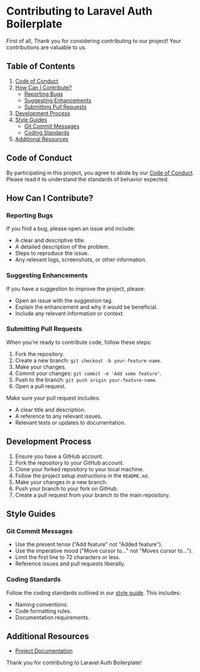 # Contributing to Laravel Auth Boilerplate

First of all, Thank you for considering contributing to our project! Your contributions are valuable to us.

## Table of Contents

1. [Code of Conduct](#code-of-conduct)
2. [How Can I Contribute?](#how-can-i-contribute)
    - [Reporting Bugs](#reporting-bugs)
    - [Suggesting Enhancements](#suggesting-enhancements)
    - [Submitting Pull Requests](#submitting-pull-requests)
3. [Development Process](#development-process)
4. [Style Guides](#style-guides)
    - [Git Commit Messages](#git-commit-messages)
    - [Coding Standards](#coding-standards)
5. [Additional Resources](#additional-resources)

## Code of Conduct

By participating in this project, you agree to abide by our [Code of Conduct](CODE_OF_CONDUCT.md). Please read it to understand the standards of behavior expected.

## How Can I Contribute?

### Reporting Bugs

If you find a bug, please open an issue and include:
- A clear and descriptive title.
- A detailed description of the problem.
- Steps to reproduce the issue.
- Any relevant logs, screenshots, or other information.

### Suggesting Enhancements

If you have a suggestion to improve the project, please:
- Open an issue with the suggestion tag.
- Explain the enhancement and why it would be beneficial.
- Include any relevant information or context.

### Submitting Pull Requests

When you're ready to contribute code, follow these steps:

1. Fork the repository.
2. Create a new branch: `git checkout -b your-feature-name`.
3. Make your changes.
4. Commit your changes: `git commit -m 'Add some feature'`.
5. Push to the branch: `git push origin your-feature-name`.
6. Open a pull request.

Make sure your pull request includes:
- A clear title and description.
- A reference to any relevant issues.
- Relevant tests or updates to documentation.

## Development Process

1. Ensure you have a GitHub account.
2. Fork the repository to your GitHub account.
3. Clone your forked repository to your local machine.
4. Follow the project setup instructions in the `README.md`.
5. Make your changes in a new branch.
6. Push your branch to your fork on GitHub.
7. Create a pull request from your branch to the main repository.

## Style Guides

### Git Commit Messages

- Use the present tense ("Add feature" not "Added feature").
- Use the imperative mood ("Move cursor to..." not "Moves cursor to...").
- Limit the first line to 72 characters or less.
- Reference issues and pull requests liberally.

### Coding Standards

Follow the coding standards outlined in our [style guide](STYLE_GUIDE.md). This includes:
- Naming conventions.
- Code formatting rules.
- Documentation requirements.

## Additional Resources

- [Project Documentation](DOCUMENTATION.md)

Thank you for contributing to Laravel Auth Boilerplate!
